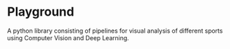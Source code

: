 # Playground
A python library consisting of pipelines for visual analysis of different sports using Computer Vision and Deep Learning.
